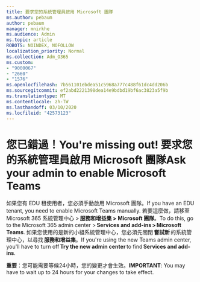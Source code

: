 ```yaml
---
title: 要求您的系統管理員啟用 Microsoft 團隊
ms.author: pebaum
author: pebaum
manager: mnirkhe
ms.audience: Admin
ms.topic: article
ROBOTS: NOINDEX, NOFOLLOW
localization_priority: Normal
ms.collection: Adm_O365
ms.custom:
- "9000067"
- "2660"
- "1576"
ms.openlocfilehash: 7b561101ebdea51c5968a777c488f61dc4dd206b
ms.sourcegitcommit: ef2abd2221398dea14e9bdbd19bf6ac3823a5f9b
ms.translationtype: MT
ms.contentlocale: zh-TW
ms.lasthandoff: 03/10/2020
ms.locfileid: "42573123"
---
```

# <a name="youre-missing-out-ask-your-admin-to-enable-microsoft-teams"></a><span data-ttu-id="c8500-102">您已錯過！</span><span class="sxs-lookup"><span data-stu-id="c8500-102">You're missing out!</span></span> <span data-ttu-id="c8500-103">要求您的系統管理員啟用 Microsoft 團隊</span><span class="sxs-lookup"><span data-stu-id="c8500-103">Ask your admin to enable Microsoft Teams</span></span>

<span data-ttu-id="c8500-104">如果您有 EDU 租使用者，您必須手動啟用 Microsoft 團隊。</span><span class="sxs-lookup"><span data-stu-id="c8500-104">If you have an EDU tenant, you need to enable Microsoft Teams manually.</span></span> <span data-ttu-id="c8500-105">若要這麼做，請移至 Microsoft 365 系統管理中心 > **服務和增益集 > Microsoft 團隊**。</span><span class="sxs-lookup"><span data-stu-id="c8500-105">To do this, go to the Microsoft 365 admin center > **Services and add-ins > Microsoft Teams**.</span></span> <span data-ttu-id="c8500-106">如果您使用的是新的小組系統管理中心，您必須先關閉 **嘗試新** 的系統管理中心，以尋找 **服務和增益集**。</span><span class="sxs-lookup"><span data-stu-id="c8500-106">If you're using the new Teams admin center, you'll have to turn off **Try the new admin center** to find **Services and add-ins**.</span></span> 

<span data-ttu-id="c8500-107">**重要**：您可能需要等候24小時，您的變更才會生效。</span><span class="sxs-lookup"><span data-stu-id="c8500-107">**IMPORTANT**: You may have to wait up to 24 hours for your changes to take effect.</span></span>